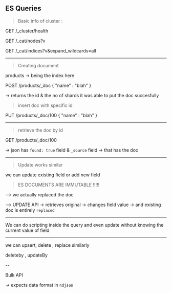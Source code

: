 ## ES Queries 

>Basic info of cluster :

GET /_cluster/health

GET /_cat/nodes?v

GET /_cat/indices?v&expand_wildcards=all

--------------

>Creating document

products -> being the index here 

POST /products/_doc
{
    "name" : "blah"
}

-> returns the id & the no of shards it was able to put the doc succesfully

>insert doc with specific id

PUT /products/_doc/100
{
    "name" : "blah"
}

--------------

>retrieve the doc by id

GET /products/_doc/100

-> json has `found: true` field &  `_source` field -> that has the doc

---------

>Update works similar

 we can update existing field or add new field

> ES DOCUMENTS ARE IMMUTABLE !!!!!
    
--> we actually replaced the doc

--> UPDATE API -> retrieves original -> changes field value -> and existing doc is entirely `replaced`

------------

We can do scripting inside the query
and even update without knowing the current value of field

--------

we can upsert, delete , replace similarly

deleteby , updateBy 

--

Bulk API

-> expects data format in `ndjson`



